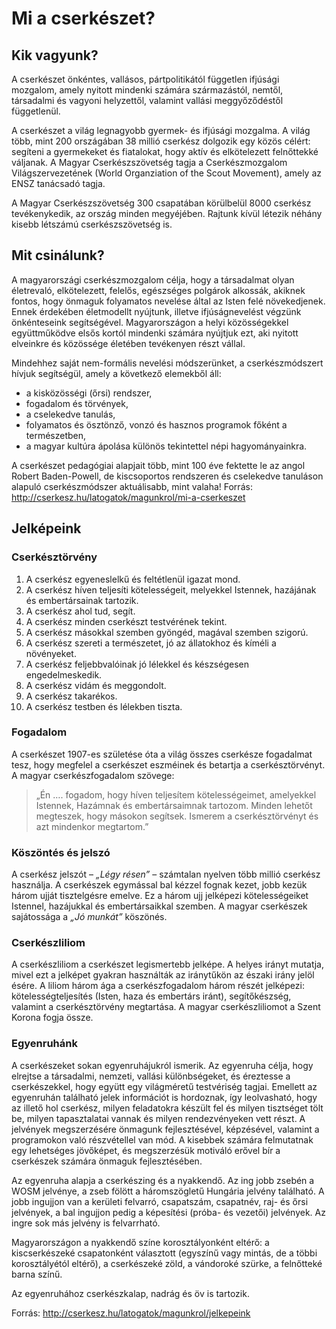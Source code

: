 # Mi a cserkészet?

## Kik vagyunk?

A cserkészet önkéntes, vallásos, pártpolitikától független ifjúsági mozgalom, amely nyitott mindenki számára származástól, nemtől, társadalmi és vagyoni helyzettől, valamint vallási meggyőződéstől függetlenül.

A cserkészet a világ legnagyobb gyermek- és ifjúsági mozgalma. A világ több, mint 200 országában 38 millió cserkész dolgozik egy közös célért: segíteni a gyermekeket és fiatalokat, hogy aktív és elkötelezett felnőttekké váljanak. A Magyar Cserkészszövetség tagja a Cserkészmozgalom Világszervezetének (World Organziation of the Scout Movement), amely az ENSZ tanácsadó tagja.

A Magyar Cserkészszövetség 300 csapatában körülbelül 8000 cserkész tevékenykedik, az ország minden megyéjében. Rajtunk kívül létezik néhány kisebb létszámú cserkészszövetség is.

## Mit csinálunk?

A magyarországi cserkészmozgalom célja, hogy a társadalmat olyan életrevaló, elkötelezett, felelős, egészséges polgárok alkossák, akiknek fontos, hogy önmaguk folyamatos nevelése által az Isten felé növekedjenek. Ennek érdekében életmodellt nyújtunk, illetve ifjúságnevelést végzünk önkénteseink segítségével. Magyarországon a helyi közösségekkel együttműködve elsős kortól mindenki számára nyújtjuk ezt, aki nyitott elveinkre és közössége életében tevékenyen részt vállal.

Mindehhez saját nem-formális nevelési módszerünket, a cserkészmódszert hívjuk segítségül, amely a következő elemekből áll:

- a kisközösségi (őrsi) rendszer,
- fogadalom és törvények,
- a cselekedve tanulás,
- folyamatos és ösztönző, vonzó és hasznos programok főként a természetben,
- a magyar kultúra ápolása különös tekintettel népi hagyományainkra.

A cserkészet pedagógiai alapjait több, mint 100 éve fektette le az angol Robert Baden-Powell, de kiscsoportos rendszeren és cselekedve tanuláson alapuló cserkészmódszer aktuálisabb, mint valaha!
Forrás: http://cserkesz.hu/latogatok/magunkrol/mi-a-cserkeszet

## Jelképeink

### Cserkésztörvény

1. A cserkész egyeneslelkű és feltétlenül igazat mond.
2. A cserkész híven teljesíti kötelességeit, melyekkel Istennek, hazájának és embertársainak tartozik.
3. A cserkész ahol tud, segít.
4. A cserkész minden cserkészt testvérének tekint.
5. A cserkész másokkal szemben gyöngéd, magával szemben szigorú.
6. A cserkész szereti a természetet, jó az állatokhoz és kíméli a növényeket.
7. A cserkész feljebbvalóinak jó lélekkel és készségesen engedelmeskedik.
8. A cserkész vidám és meggondolt.
9. A cserkész takarékos.
10. A cserkész testben és lélekben tiszta.

### Fogadalom

A cserkészet 1907-es születése óta a világ összes cserkésze fogadalmat tesz, hogy megfelel a cserkészet eszméinek és betartja a cserkésztörvényt. A magyar cserkészfogadalom szövege:

> „Én …. fogadom, hogy híven teljesítem kötelességeimet, amelyekkel Istennek, Hazámnak és embertársaimnak tartozom. Minden lehetőt megteszek, hogy másokon segítsek. Ismerem a cserkésztörvényt és azt mindenkor megtartom.”

### Köszöntés és jelszó

A cserkész jelszót – _„Légy résen”_ – számtalan nyelven több millió cserkész használja. A cserkészek egymással bal kézzel fognak kezet, jobb kezük három ujját tisztelgésre emelve. Ez a három ujj jelképezi kötelességeiket Istennel, hazájukkal és embertársaikkal szemben. A magyar cserkészek sajátossága a _„Jó munkát”_ köszönés.

### Cserkészliliom

A cserkészliliom a cserkészet legismertebb jelképe. A helyes irányt mutatja, mivel ezt a jelképet gyakran használták az iránytűkön az északi irány jelöl ésére. A liliom három ága a cserkészfogadalom három részét jelképezi: kötelességteljesítés (Isten, haza és embertárs iránt), segítőkészség, valamint a cserkésztörvény megtartása. A magyar cserkészliliomot a Szent Korona fogja össze.

### Egyenruhánk

A cserkészeket sokan egyenruhájukról ismerik. Az egyenruha célja, hogy elrejtse a társadalmi, nemzeti, vallási különbségeket, és éreztesse a cserkészekkel, hogy együtt egy világméretű testvériség tagjai. Emellett az egyenruhán található jelek információt is hordoznak, így leolvasható, hogy az illető hol cserkész, milyen feladatokra készült fel és milyen tisztséget tölt be, milyen tapasztalatai vannak és milyen rendezvényeken vett részt. A jelvények megszerzésére önmagunk fejlesztésével, képzésével, valamint a programokon való részvétellel van mód. A kisebbek számára felmutatnak egy lehetséges jövőképet, és megszerzésük motiváló erővel bír a cserkészek számára önmaguk fejlesztésében.

Az egyenruha alapja a cserkészing és a nyakkendő. Az ing jobb zsebén a WOSM jelvénye, a zseb fölött a háromszögletű Hungária jelvény található. A jobb ingujjon van a kerületi felvarró, csapatszám, csapatnév, raj- és őrsi jelvények, a bal ingujjon pedig a képesítési (próba- és vezetői) jelvények. Az ingre sok más jelvény is felvarrható.

Magyarországon a nyakkendő színe korosztályonként eltérő: a kiscserkészeké csapatonként választott (egyszínű vagy mintás, de a többi korosztályétól eltérő), a cserkészeké zöld, a vándoroké szürke, a felnőtteké barna színű.

Az egyenruhához cserkészkalap, nadrág és öv is tartozik.

Forrás: http://cserkesz.hu/latogatok/magunkrol/jelkepeink
